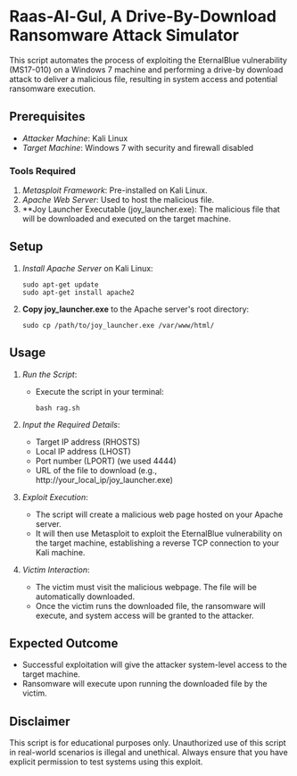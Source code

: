 # Raas-Al-Gul, A Drive-By-Download Ransomware Attack Simulator

This script automates the process of exploiting the EternalBlue vulnerability (MS17-010) on a Windows 7 machine and performing a drive-by download attack to deliver a malicious file, resulting in system access and potential ransomware execution.

## Prerequisites

- *Attacker Machine*: Kali Linux
- *Target Machine*: Windows 7 with security and firewall disabled

### Tools Required

1. *Metasploit Framework*: Pre-installed on Kali Linux.
2. *Apache Web Server*: Used to host the malicious file.
3. **Joy Launcher Executable (joy_launcher.exe): The malicious file that will be downloaded and executed on the target machine.

## Setup

1. *Install Apache Server* on Kali Linux:
    ```
    sudo apt-get update
    sudo apt-get install apache2
    ```
    

2. **Copy joy_launcher.exe** to the Apache server's root directory:
    ```
    sudo cp /path/to/joy_launcher.exe /var/www/html/
    ```
    

## Usage

1. *Run the Script*:
    - Execute the script in your terminal:
      ```
      bash rag.sh
      ```
      

2. *Input the Required Details*:
    - Target IP address (RHOSTS)
    - Local IP address (LHOST)
    - Port number (LPORT) (we used 4444)
    - URL of the file to download (e.g., http://your_local_ip/joy_launcher.exe)

3. *Exploit Execution*:
    - The script will create a malicious web page hosted on your Apache server.
    - It will then use Metasploit to exploit the EternalBlue vulnerability on the target machine, establishing a reverse TCP connection to your Kali machine.

4. *Victim Interaction*:
    - The victim must visit the malicious webpage. The file will be automatically downloaded.
    - Once the victim runs the downloaded file, the ransomware will execute, and system access will be granted to the attacker.

## Expected Outcome

- Successful exploitation will give the attacker system-level access to the target machine.
- Ransomware will execute upon running the downloaded file by the victim.

## Disclaimer

This script is for educational purposes only. Unauthorized use of this script in real-world scenarios is illegal and unethical. Always ensure that you have explicit permission to test systems using this exploit.
